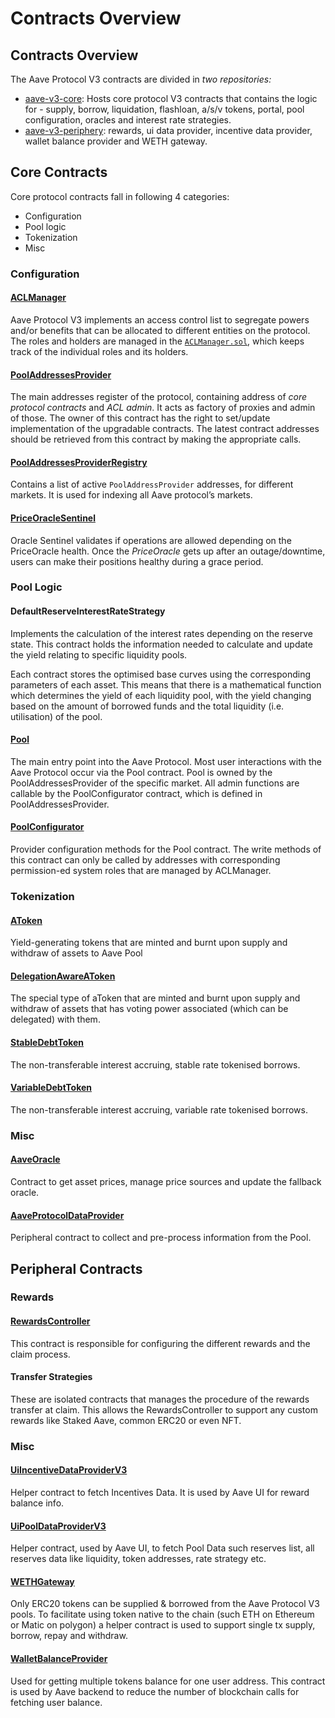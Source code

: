 # Contracts Overview

## Contracts Overview

The Aave Protocol V3 contracts are divided in _two repositories:_

* [aave-v3-core](https://github.com/aave/aave-v3-core): Hosts core protocol V3 contracts that contains the logic for - supply, borrow, liquidation, flashloan, a/s/v tokens, portal, pool configuration, oracles and interest rate strategies.
* [aave-v3-periphery](https://github.com/aave/aave-v3-periphery): rewards, ui data provider, incentive data provider, wallet balance provider and WETH gateway.

## Core Contracts

Core protocol contracts fall in following 4 categories:

* Configuration
* Pool logic
* Tokenization
* Misc

### Configuration

#### [ACLManager](../core-contracts/aclmanager.md)

Aave Protocol V3 implements an access control list to segregate powers and/or benefits that can be allocated to different entities on the protocol. The roles and holders are managed in the [`ACLManager.sol`](https://github.com/aave/aave-v3-core/blob/master/contracts/protocol/configuration/ACLManager.sol), which keeps track of the individual roles and its holders.

#### [PoolAddressesProvider](../core-contracts/pooladdressesprovider.md)

The main addresses register of the protocol, containing address of _core protocol contracts_ and _ACL admin_. It acts as factory of proxies and admin of those. The owner of this contract has the right to set/update implementation of the upgradable contracts. The latest contract addresses should be retrieved from this contract by making the appropriate calls.

#### [PoolAddressesProviderRegistry](../core-contracts/pooladdressesproviderregistry.md)

Contains a list of active `PoolAddressProvider` addresses, for different markets. It is used for indexing all Aave protocol’s markets.

#### [PriceOracleSentinel](../core-contracts/priceoraclesentinel.md)

Oracle Sentinel validates if operations are allowed depending on the PriceOracle health. Once the _PriceOracle_ gets up after an outage/downtime, users can make their positions healthy during a grace period.

### Pool Logic

#### DefaultReserveInterestRateStrategy

Implements the calculation of the interest rates depending on the reserve state. This contract holds the information needed to calculate and update the yield relating to specific liquidity pools.

Each contract stores the optimised base curves using the corresponding parameters of each asset. This means that there is a mathematical function which determines the yield of each liquidity pool, with the yield changing based on the amount of borrowed funds and the total liquidity (i.e. utilisation) of the pool.

#### [Pool](../core-contracts/pool.md)

The main entry point into the Aave Protocol. Most user interactions with the Aave Protocol occur via the Pool contract. Pool is owned by the PoolAddressesProvider of the specific market. All admin functions are callable by the PoolConfigurator contract, which is defined in PoolAddressesProvider.

#### [PoolConfigurator](../core-contracts/poolconfigurator.md)

Provider configuration methods for the Pool contract. The write methods of this contract can only be called by addresses with corresponding permission-ed system roles that are managed by ACLManager.

### Tokenization

#### [AToken](../tokens/atoken.md)

Yield-generating tokens that are minted and burnt upon supply and withdraw of assets to Aave Pool

#### [DelegationAwareAToken](../tokens/delegationawareatoken.md)

The special type of aToken that are minted and burnt upon supply and withdraw of assets that has voting power associated (which can be delegated) with them.

#### [StableDebtToken](../tokens/debttoken.md)

The non-transferable interest accruing, stable rate tokenised borrows.

#### [VariableDebtToken](../tokens/debttoken.md)

The non-transferable interest accruing, variable rate tokenised borrows.

### Misc

#### [AaveOracle](contracts-overview.md#aaveoracle)

Contract to get asset prices, manage price sources and update the fallback oracle.

#### [AaveProtocolDataProvider](../core-contracts/aaveprotocoldataprovider.md)

Peripheral contract to collect and pre-process information from the Pool.

## Peripheral Contracts

### Rewards

#### [RewardsController](contracts-overview.md#rewardscontroller)

This contract is responsible for configuring the different rewards and the claim process.

#### Transfer Strategies

These are isolated contracts that manages the procedure of the rewards transfer at claim. This allows the RewardsController to support any custom rewards like Staked Aave, common ERC20 or even NFT.

### Misc

#### [UiIncentiveDataProviderV3](contracts-overview.md#uiincentivedataproviderv3)

Helper contract to fetch Incentives Data. It is used by Aave UI for reward balance info.

#### [UiPoolDataProviderV3](contracts-overview.md#uipooldataproviderv3)

Helper contract, used by Aave UI, to fetch Pool Data such reserves list, all reserves data like liquidity, token addresses, rate strategy etc.

#### [WETHGateway](contracts-overview.md#wethgateway)

Only ERC20 tokens can be supplied & borrowed from the Aave Protocol V3 pools. To facilitate using token native to the chain (such ETH on Ethereum or Matic on polygon) a helper contract is used to support single tx supply, borrow, repay and withdraw.

#### [WalletBalanceProvider](contracts-overview.md#walletbalanceprovider)

Used for getting multiple tokens balance for one user address. This contract is used by Aave backend to reduce the number of blockchain calls for fetching user balance.
